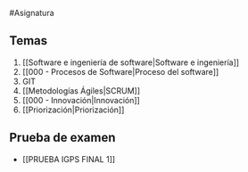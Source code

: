 #Asignatura
## Temas
1. [[Software e ingeniería de software|Software e ingeniería]]
2. [[000 - Procesos de Software|Proceso del software]]
3. GIT
4. [[Metodologías Ágiles|SCRUM]]
5. [[000 - Innovación|Innovación]]
6. [[Priorización|Priorización]]
## Prueba de examen
- [[PRUEBA IGPS FINAL 1]]